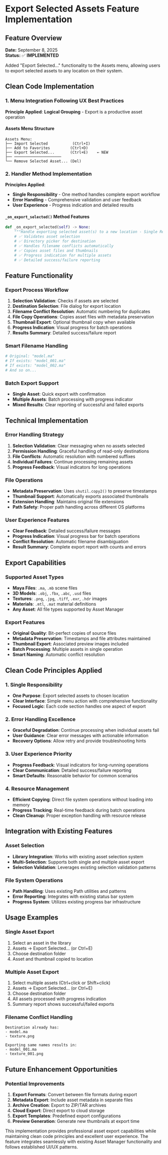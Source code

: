 # Export Selected Assets Feature Implementation

## Feature Overview

**Date:** September 8, 2025  
**Status:** ✅ **IMPLEMENTED**

Added "Export Selected..." functionality to the Assets menu, allowing users to export selected assets to any location on their system.

## Clean Code Implementation

### 1. Menu Integration Following UX Best Practices

**Principle Applied**: **Logical Grouping** - Export is a productive asset operation

#### Assets Menu Structure

```text
Assets Menu:
├── Import Selected           (Ctrl+I)
├── Add to Favorites         (Ctrl+D) 
├── Export Selected...       (Ctrl+E)    ← NEW
├── ─────────────────────
└── Remove Selected Asset... (Del)
```

### 2. Handler Method Implementation

**Principles Applied**:

- **Single Responsibility** - One method handles complete export workflow
- **Error Handling** - Comprehensive validation and user feedback
- **User Experience** - Progress indication and detailed results

#### `_on_export_selected()` Method Features

```python
def _on_export_selected(self) -> None:
    """Handle exporting selected asset(s) to a new location - Single Responsibility"""
    # ✅ Validates asset selection
    # ✅ Directory picker for destination
    # ✅ Handles filename conflicts automatically
    # ✅ Copies asset files and thumbnails
    # ✅ Progress indication for multiple assets
    # ✅ Detailed success/failure reporting
```

## Feature Functionality

### Export Process Workflow

1. **Selection Validation**: Checks if assets are selected
2. **Destination Selection**: File dialog for export location
3. **Filename Conflict Resolution**: Automatic numbering for duplicates
4. **File Copy Operations**: Copies asset files with metadata preservation
5. **Thumbnail Export**: Optional thumbnail copy when available
6. **Progress Indication**: Visual progress for batch operations
7. **Results Summary**: Detailed success/failure report

### Smart Filename Handling

```python
# Original: "model.ma"
# If exists: "model_001.ma"
# If exists: "model_002.ma"
# And so on...
```

### Batch Export Support

- **Single Asset**: Quick export with confirmation
- **Multiple Assets**: Batch processing with progress indicator
- **Mixed Results**: Clear reporting of successful and failed exports

## Technical Implementation

### Error Handling Strategy

1. **Selection Validation**: Clear messaging when no assets selected
2. **Permission Handling**: Graceful handling of read-only destinations
3. **File Conflicts**: Automatic resolution with numbered suffixes
4. **Individual Failures**: Continue processing remaining assets
5. **Progress Feedback**: Visual indicators for long operations

### File Operations

- **Metadata Preservation**: Uses `shutil.copy2()` to preserve timestamps
- **Thumbnail Support**: Automatically exports associated thumbnails
- **Extension Handling**: Maintains original file extensions
- **Path Safety**: Proper path handling across different OS platforms

### User Experience Features

- **Clear Feedback**: Detailed success/failure messages
- **Progress Indication**: Visual progress bar for batch operations
- **Conflict Resolution**: Automatic filename disambiguation
- **Result Summary**: Complete export report with counts and errors

## Export Capabilities

### Supported Asset Types

- **Maya Files**: `.ma`, `.mb` scene files
- **3D Models**: `.obj`, `.fbx`, `.abc`, `.usd` files
- **Textures**: `.png`, `.jpg`, `.tiff`, `.exr`, `.hdr` images
- **Materials**: `.mtl`, `.mat` material definitions
- **Any Asset**: All file types supported by Asset Manager

### Export Features

- **Original Quality**: Bit-perfect copies of source files
- **Metadata Preservation**: Timestamps and file attributes maintained
- **Thumbnail Export**: Associated preview images included
- **Batch Processing**: Multiple assets in single operation
- **Smart Naming**: Automatic conflict resolution

## Clean Code Principles Applied

### 1. Single Responsibility

- **One Purpose**: Export selected assets to chosen location
- **Clear Interface**: Simple menu action with comprehensive functionality
- **Focused Logic**: Each code section handles one aspect of export

### 2. Error Handling Excellence

- **Graceful Degradation**: Continue processing when individual assets fail
- **User Guidance**: Clear error messages with actionable information
- **Recovery Options**: Allow retry and provide troubleshooting hints

### 3. User Experience Priority

- **Progress Feedback**: Visual indicators for long-running operations
- **Clear Communication**: Detailed success/failure reporting
- **Smart Defaults**: Reasonable behavior for common scenarios

### 4. Resource Management

- **Efficient Copying**: Direct file system operations without loading into memory
- **Progress Tracking**: Real-time feedback during batch operations
- **Clean Cleanup**: Proper exception handling with resource release

## Integration with Existing Features

### Asset Selection

- **Library Integration**: Works with existing asset selection system
- **Multi-Selection**: Supports both single and multiple asset export
- **Selection Validation**: Leverages existing selection validation patterns

### File System Operations

- **Path Handling**: Uses existing Path utilities and patterns
- **Error Reporting**: Integrates with existing status bar system
- **Progress System**: Utilizes existing progress bar infrastructure

## Usage Examples

### Single Asset Export

1. Select an asset in the library
2. Assets → Export Selected... (or Ctrl+E)
3. Choose destination folder
4. Asset and thumbnail copied to location

### Multiple Asset Export

1. Select multiple assets (Ctrl+click or Shift+click)
2. Assets → Export Selected... (or Ctrl+E)
3. Choose destination folder
4. All assets processed with progress indication
5. Summary report shows successful/failed exports

### Filename Conflict Handling

```text
Destination already has:
- model.ma
- texture.png

Exporting same names results in:
- model_001.ma
- texture_001.png
```

## Future Enhancement Opportunities

### Potential Improvements

1. **Export Formats**: Convert between file formats during export
2. **Metadata Export**: Include asset metadata in separate files
3. **Archive Creation**: Export to ZIP/TAR archives
4. **Cloud Export**: Direct export to cloud storage
5. **Export Templates**: Predefined export configurations
6. **Preview Generation**: Generate new thumbnails at export time

This implementation provides professional asset export capabilities while maintaining clean code principles and excellent user experience. The feature integrates seamlessly with existing Asset Manager functionality and follows established UI/UX patterns.
